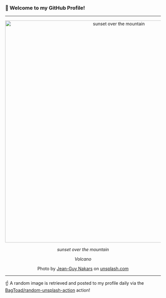 ### 👋 Welcome to my GitHub Profile!

----

<div align="center">
  <img width="720" src="https://images.unsplash.com/photo-1536133949900-f5a694c62836?crop=entropy&cs=tinysrgb&fit=max&fm=jpg&ixid=M3w1NTI0OTR8MHwxfHJhbmRvbXx8fHx8fHx8fDE3MTE5NTE3NjR8&ixlib=rb-4.0.3&q=80&w=1080" alt="sunset over the mountain">
  
  <em>sunset over the mountain</em>
  
  <em>Volcano</em>
  
  Photo by [Jean-Guy Nakars](https://jeanguynakars.com/) on [unsplash.com](https://unsplash.com/)
</div>

----

☝️ A random image is retrieved and posted to my profile daily via the [BagToad/random-unsplash-action](https://github.com/BagToad/random-unsplash-action) action!
